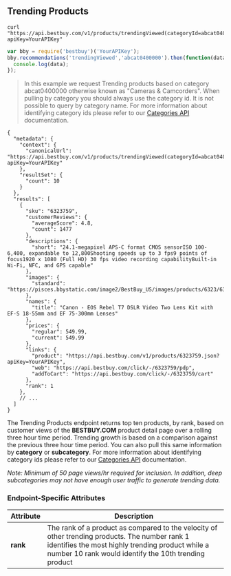 ## Trending Products
```shell
curl "https://api.bestbuy.com/v1/products/trendingViewed(categoryId=abcat0400000)?apiKey=YourAPIKey"
```
```javascript
var bby = require('bestbuy')('YourAPIKey');
bby.recommendations('trendingViewed','abcat0400000').then(function(data){
  console.log(data);
});
```

> In this example we request Trending products based on category abcat0400000 otherwise known as "Cameras & Camcorders". When pulling by category you should always use the category id. It is not possible to query by category name. For more information about identifying category ids please refer to our [Categories API](#categories-api) documentation.

```json-doc
{
  "metadata": {
    "context": {
      "canonicalUrl": "https://api.bestbuy.com/v1/products/trendingViewed(categoryId=abcat0400000)?apiKey=YourAPIKey"
    },
    "resultSet": {
      "count": 10
    }
  },
  "results": [
    {
      "sku": "6323759",
      "customerReviews": {
        "averageScore": 4.8,
        "count": 1477
      },
      "descriptions": {
        "short": "24.1-megapixel APS-C format CMOS sensorISO 100-6,400, expandable to 12,800Shooting speeds up to 3 fps9 points of focus1920 x 1080 (Full HD) 30 fps video recording capabilityBuilt-in Wi-Fi, NFC, and GPS capable"
      },
      "images": {
        "standard": "https://pisces.bbystatic.com/image2/BestBuy_US/images/products/6323/6323759_sa.jpg"
      },
      "names": {
        "title": "Canon - EOS Rebel T7 DSLR Video Two Lens Kit with EF-S 18-55mm and EF 75-300mm Lenses"
      },
      "prices": {
        "regular": 549.99,
        "current": 549.99
      },
      "links": {
        "product": "https://api.bestbuy.com/v1/products/6323759.json?apiKey=YourAPIKey",
        "web": "https://api.bestbuy.com/click/-/6323759/pdp",
        "addToCart": "https://api.bestbuy.com/click/-/6323759/cart"
      },
      "rank": 1
    },
    // ...
  ]
}

```

The Trending Products endpoint returns top ten products, by rank, based on customer views of the **BESTBUY.COM** product detail page over a rolling three hour time period. Trending growth is based on a comparison against the previous three hour time period. You can also pull this same information by **category** or **subcategory**. For more information about identifying category ids please refer to our [Categories API](#categories-api) documentation.

*Note: Minimum of 50 page views/hr required for inclusion. In addition, deep subcategories may not have enough user traffic to generate trending data.*

### Endpoint-Specific Attributes

Attribute | Description
--------- | -----------
**rank** | The rank of a product as compared to the velocity of other trending products. The number rank 1 identifies the most highly trending product while a number 10 rank would identify the 10th trending product